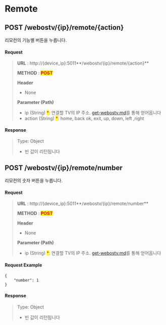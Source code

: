 # Remote

## POST /webostv/{ip}/remote/{action}

리모컨의 기능별 버튼을 누릅니다.

#### **Request**

> **URL** : http://{device\_ip}:5011**/webostv/{ip}/remote/{action}**
>
> **METHOD** : <mark style="color:red;">**POST**</mark>
>
> **Header**&#x20;
>
> * None
>
> **Parameter (Path)**
>
> * ip (String) <mark style="color:red;">\*</mark>: 연결할 TV의 IP 주소. [get-webostv.md](get-webostv.md "mention")를 통해 얻어옵니다
> * action (String) <mark style="color:red;">\*</mark>: home, back ok, exit, up, down, left ,right

#### Response

> Type: Object
>
> * 빈 값이 리턴됩니다



## POST /webostv/{ip}/remote/number

리모컨의 숫자 버튼을 누릅니다.

#### **Request**

> **URL** : http://{device\_ip}:5011**/webostv/{ip}/remote/number**
>
> **METHOD** : <mark style="color:red;">**POST**</mark>
>
> **Header**&#x20;
>
> * None
>
> **Parameter (Path)**
>
> * ip (String) <mark style="color:red;">\*</mark>: 연결할 TV의 IP 주소. [get-webostv.md](get-webostv.md "mention")를 통해 얻어옵니다

#### Request Example

```
{
    "number": 1
}
```

#### Response

> Type: Object
>
> * 빈 값이 리턴됩니다

